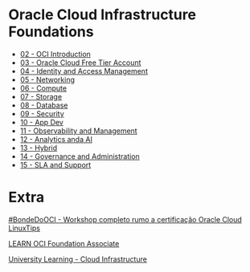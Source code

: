 # Oracle Cloud Infrastructure Foundations

- [02 - OCI Introduction](02-OCI-Introduction.md)
- [03 - Oracle Cloud Free Tier Account]()
- [04 - Identity and Access Management]()
- [05 - Networking]()
- [06 - Compute]()
- [07 - Storage]()
- [08 - Database]()
- [09 - Security]()
- [10 - App Dev]()
- [11 - Observability and Management]()
- [12 - Analytics anda AI]()
- [13 - Hybrid]()
- [14 - Governance and Administration]()
- [15 - SLA and Support]()

# Extra

[#BondeDoOCI - Workshop completo rumo a certificação Oracle Cloud LinuxTips](https://www.youtube.com/watch?v=jWG3gVf2YWE)

[LEARN OCI Foundation Associate](https://mylearn.oracle.com/learning-path/become-an-oci-foundation-associate/35644/98057)

[University Learning - Cloud Infrastructure](https://education.oracle.com/pt_BR/learn/oracle-cloud-infrastructure/pPillar_640/)
